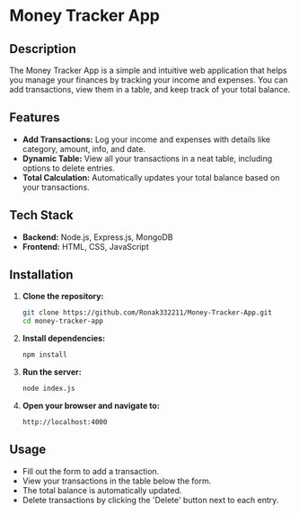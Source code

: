 # Money Tracker App

## Description
The Money Tracker App is a simple and intuitive web application that helps you manage your finances by tracking your income and expenses. You can add transactions, view them in a table, and keep track of your total balance.

## Features
- **Add Transactions:** Log your income and expenses with details like category, amount, info, and date.
- **Dynamic Table:** View all your transactions in a neat table, including options to delete entries.
- **Total Calculation:** Automatically updates your total balance based on your transactions.

## Tech Stack
- **Backend:** Node.js, Express.js, MongoDB
- **Frontend:** HTML, CSS, JavaScript

## Installation
1. **Clone the repository:**
    ```bash
    git clone https://github.com/Ronak332211/Money-Tracker-App.git
    cd money-tracker-app
    ```

2. **Install dependencies:**
    ```bash
    npm install
    ```

3. **Run the server:**
    ```bash
    node index.js
    ```

4. **Open your browser and navigate to:**
    ```
    http://localhost:4000
    ```

## Usage
- Fill out the form to add a transaction.
- View your transactions in the table below the form.
- The total balance is automatically updated.
- Delete transactions by clicking the 'Delete' button next to each entry.
